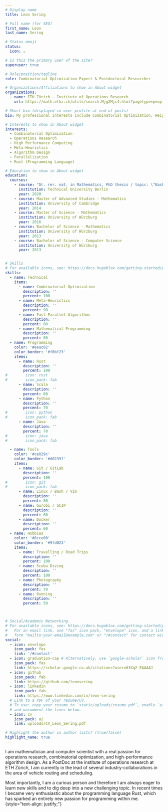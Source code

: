 ```yaml
---
# Display name
title: Leon Sering

# Full name (for SEO)
first_name: Leon
last_name: Sering

# Status emoji
status:
  icon: ☕️

# Is this the primary user of the site?
superuser: true

# Role/position/tagline
role: Combinatorial Optimization Expert & Postdoctoral Researcher

# Organizations/Affiliations to show in About widget
organizations:
  - name: ETH Zürich - Institute of Operations Research
    url: https://math.ethz.ch/utils/search.Mjg2Mjc4.html?pagetype=people

# Short bio (displayed in user profile at end of posts)
bio: My professional interests include Combinatorial Optimization, Heigh Performance Computing, and Meta-Heuristics.

# Interests to show in About widget
interests:
  - Combinatorial Optimization
  - Operations Research
  - High Performance Computing
  - Meta-Heuristics
  - Algorithm Design
  - Parallelization
  - Rust (Programming Language)

# Education to show in About widget
education:
  courses:
    - course: "Dr. rer. nat. in Mathematics, PhD thesis / topic: \"Nash Flows Over Time\""
      institution: Technical University Berlin
      year: 2020
    - course: Master of Advanced Studies - Mathematics
      institution: University of Cambridge
      year: 2014
    - course: Master of Science - Mathematics
      institution: University of Würzburg
      year: 2016
    - course: Bachelor of Science - Mathematics
      institution: University of Würzburg
      year: 2013
    - course: Bachelor of Science - Computer Science
      institution: University of Würzburg
      year: 2013


# Skills
# For available icons, see: https://docs.hugoblox.com/getting-started/page-builder/#icons
skills:
  - name: Technical
    items:
      - name: Combinatorial Optimization
        description: ''
        percent: 100
      - name: Meta-Heuristics
        description: ''
        percent: 90
      - name: Fast Parallel Algorithms
        description: ''
        percent: 80
      - name: Mathematical Programming
        description: ''
        percent: 80
  - name: Programming
    color: '#eeac02'
    color_border: '#f0bf23'
    items:
      - name: Rust
        description: ''
        percent: 100
#        icon: rust
#        icon_pack: fab
      - name: Scala
        description: ''
        percent: 80
      - name: Python
        description: ''
        percent: 70
#        icon: python
#        icon_pack: fab
      - name: Java 
        description: ''
        percent: 70
#        icon: java
#        icon_pack: fab

  - name: Tools
    color: '#ce029c'
    color_border: '#d0239f'
    items:
      - name: Git / GitLab
        description: ''
        percent: 100
#        icon: git 
#        icon_pack: fab
      - name: Linux / Bash / Vim
        description: ''
        percent: 80
      - name: Gurobi / SCIP
        description: ''
        percent: 60
      - name: Docker
        description: ''
        percent: 60
  - name: Hobbies
    color: '#8cce00'
    color_border: '#9fd023'
    items:
      - name: Travelling / Road Trips
        description: ''
        percent: 100
      - name: Scuba Diving
        description: ''
        percent: 100
      - name: Photography
        description: ''
        percent: 70
      - name: Running 
        description: ''
        percent: 50



# Social/Academic Networking
# For available icons, see: https://docs.hugoblox.com/getting-started/page-builder/#icons
#   For an email link, use "fas" icon pack, "envelope" icon, and a link in the
#   form "mailto:your-email@example.com" or "/#contact" for contact widget.
social:
  - icon: envelope
    icon_pack: fas
    link: '/#contact'
  - icon: graduation-cap # Alternatively, use `google-scholar` icon from `ai` icon pack
    icon_pack: fas
    link: https://scholar.google.co.uk/citations?user=63Xq2-EAAAAJ
  - icon: github
    icon_pack: fab
    link: https://github.com/leonsering
  - icon: linkedin
    icon_pack: fab
    link: https://www.linkedin.com/in/leon-sering
  # Link to a PDF of your resume/CV.
  # To use: copy your resume to `static/uploads/resume.pdf`, enable `ai` icons in `params.yaml`,
  # and uncomment the lines below.
  - icon: cv
    icon_pack: ai
    link: uploads/CV_Leon_Sering.pdf

# Highlight the author in author lists? (true/false)
highlight_name: true
---
```

I am mathematician and computer scientist with a real passion for operations research, combinatorial optimization, and high-performance algorithm design.
As a PostDoc at the institute of operations research at ETH Zürich, I am currently in the lead of several industry-collaborations in the area of vehicle routing and scheduling.

Most importantly, I am a curious person and therefore I am always eager to learn new skills and to dig deep into a new challenging topic. In recent times I became very enthusiastic about the programming language Rust, which has sparked an entirely new passion for programming within me.
{style="text-align: justify;"}
